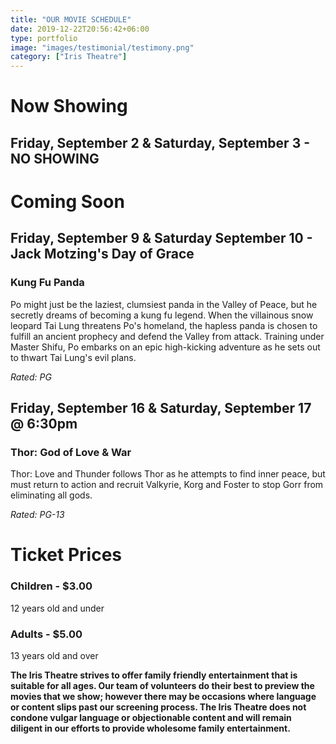 ```yaml
---
title: "OUR MOVIE SCHEDULE"
date: 2019-12-22T20:56:42+06:00
type: portfolio
image: "images/testimonial/testimony.png"
category: ["Iris Theatre"]
---
```


# Now Showing

## Friday, September 2 & Saturday, September 3 - NO SHOWING

# Coming Soon 

## Friday, September 9 & Saturday September 10 - Jack Motzing's Day of Grace

### Kung Fu Panda

Po might just be the laziest, clumsiest panda in the Valley of Peace, but he secretly dreams of becoming a kung fu legend. When the villainous snow leopard Tai Lung threatens Po's homeland, the hapless panda is chosen to fulfill an ancient prophecy and defend the Valley from attack. Training under Master Shifu, Po embarks on an epic high-kicking adventure as he sets out to thwart Tai Lung's evil plans.

_Rated: PG_

## Friday, September 16 & Saturday, September 17 @ 6:30pm

### Thor: God of Love & War

Thor: Love and Thunder follows Thor as he attempts to find inner peace, but must return to action and recruit Valkyrie, Korg and Foster to stop Gorr from eliminating all gods.

_Rated: PG-13_

# Ticket Prices

### Children - $3.00
12 years old and under

### Adults - $5.00 
13 years old and over

**The Iris Theatre strives to offer family friendly entertainment that is suitable for all ages. Our team of volunteers do their best to preview the movies that we show; however there may be occasions where language or content slips past our screening process. The Iris Theatre does not condone vulgar language or objectionable content and will remain diligent in our efforts to provide wholesome family entertainment.**
